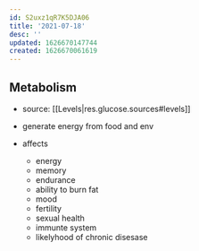 ```yaml
---
id: S2uxz1qR7K5DJA06
title: '2021-07-18'
desc: ''
updated: 1626670147744
created: 1626670061619
---
```


## Metabolism
- source: [[Levels|res.glucose.sources#levels]]

- generate energy from food and env
- affects
	- energy
	- memory
	- endurance
	- ability to burn fat
	- mood
	- fertility
	- sexual health
	- immunte system
	- likelyhood of chronic disesase
